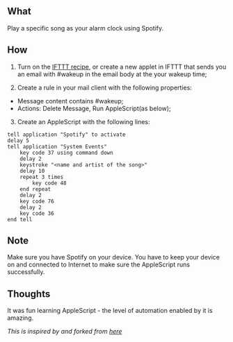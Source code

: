 ## What
Play a specific song as your alarm clock using Spotify.

## How
1. Turn on the [IFTTT recipe](https://ifttt.com/recipes/283707-spotify-alarm-clock), or create a new applet in IFTTT that sends you an email with #wakeup in the email body at the your wakeup time;

2. Create a rule in your mail client with the following properties:
- Message content contains #wakeup;
- Actions: Delete Message, Run AppleScript(as below);

3. Create an AppleScript with the following lines:

```
tell application "Spotify" to activate
delay 5
tell application "System Events"
	key code 37 using command down
	delay 2
	keystroke "<name and artist of the song>"
	delay 10
	repeat 3 times
		key code 48
	end repeat
	delay 2
	key code 76
	delay 2
	key code 36
end tell
```

## Note
Make sure you have Spotify on your device.
You have to keep your device on and connected to Internet to make sure the AppleScript runs successfully.


## Thoughts
It was fun learning AppleScript - the level of automation enabled by it is amazing.

*This is inspired by and forked from [here](https://gist.github.com/anonymous/784de37358b27f5c7071)*
